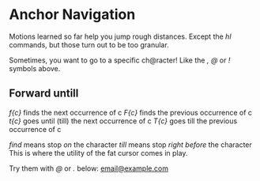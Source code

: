 # Anchor Navigation
Motions learned so far help you jump rough distances. Except the *hl* commands,
but those turn out to be too granular.

Sometimes, you want to go to a specific ch@racter!
Like the _,_ _@_ or _!_ symbols above.


## Forward untill
*f{c}* finds the next occurrence of c
*F{c}* finds the previous occurrence  of c
*t{c}* goes until (till) the next occurrence of c
*T{c}* goes till the previous occurrence of c


*find* means stop _on_ the character
*till* means stop _right before_ the character
This is where the utility of the fat cursor comes in play.

Try them with _@_ or _._ below:
email@example.com


